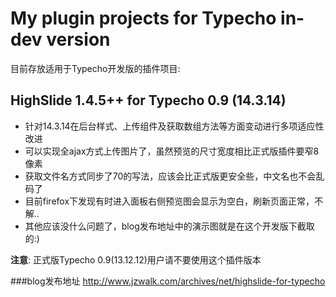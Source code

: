 My plugin projects for Typecho in-dev version
========

目前存放适用于Typecho开发版的插件项目:

## HighSlide 1.4.5++ for Typecho 0.9 (14.3.14)

* 针对14.3.14在后台样式、上传组件及获取数组方法等方面变动进行多项适应性改进
* 可以实现全ajax方式上传图片了，虽然预览的尺寸宽度相比正式版插件要窄8像素
* 获取文件名方式同步了70的写法，应该会比正式版更安全些，中文名也不会乱码了
* 目前firefox下发现有时进入面板右侧预览图会显示为空白，刷新页面正常，不解..
* 其他应该没什么问题了，blog发布地址中的演示图就是在这个开发版下截取的:)

**注意**: 正式版Typecho 0.9(13.12.12)用户请不要使用这个插件版本

###blog发布地址
http://www.jzwalk.com/archives/net/highslide-for-typecho